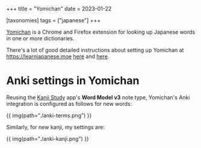 +++
title = "Yomichan"
date = 2023-01-22

[taxonomies]
tags = ["japanese"]
+++

[Yomichan](https://foosoft.net/projects/yomichan/) is a Chrome and Firefox extension for looking up Japanese words in one or more dictionaries.

There's a lot of good detailed instructions about setting up Yomichan at https://learnjapanese.moe [here](https://learnjapanese.moe/yomichan/) and [here](https://learnjapanese.moe/monolingual/).

# Anki settings in Yomichan

Reusing the [Kanji Study](@/blog/kanji-study/index.md) app's **Word Model v3** note type, Yomichan's Anki integration is configured as follows for new words:

{{ img(path="./anki-terms.png") }}

Similarly, for new kanji, my settings are:

{{ img(path="./anki-kanji.png") }}
